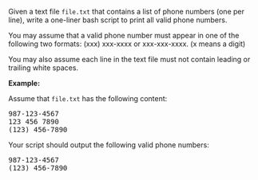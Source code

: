 Given a text file `` file.txt `` that contains a list of phone numbers (one per line), write a one-liner bash script to print all valid phone numbers.

You may assume that a valid phone number must appear in one of the following two formats: (xxx) xxx-xxxx or xxx-xxx-xxxx. (x means a digit)

You may also assume each line in the text file must not contain leading or trailing white spaces.

__Example:__

Assume that `` file.txt `` has the following content:

<pre>
987-123-4567
123 456 7890
(123) 456-7890
</pre>

Your script should output the following valid phone numbers:

<pre>
987-123-4567
(123) 456-7890
</pre>